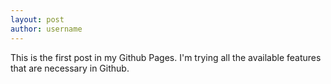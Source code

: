 ```yaml
---
layout: post
author: username
---
```


This is the first post in my Github Pages. I'm trying all the available features that are necessary in Github.
